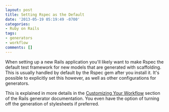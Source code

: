 ```yaml
---
layout: post
title: Setting Rspec as the Default
date: '2013-05-19 05:19:49 -0700'
categories:
- Ruby on Rails
tags:
- generators
- workflow
comments: []
---
```

<p>When setting up a new Rails application you'll likely want to make Rspec the default test framework for new models that are generated with scaffolding. This is usually handled by default by the Rspec gem after you install it. It's possible to explicitly set this however, as well as other configurations for generators.</p>
<p>This is explained in more details in the <a href="http://guides.rubyonrails.org/generators.html#customizing-your-workflow" target="_blank">Customizing Your Workflow</a> section of the Rails generator documentation. You even have the option of turning off the generation of stylesheets if preferred.</p>
<p> </p>
